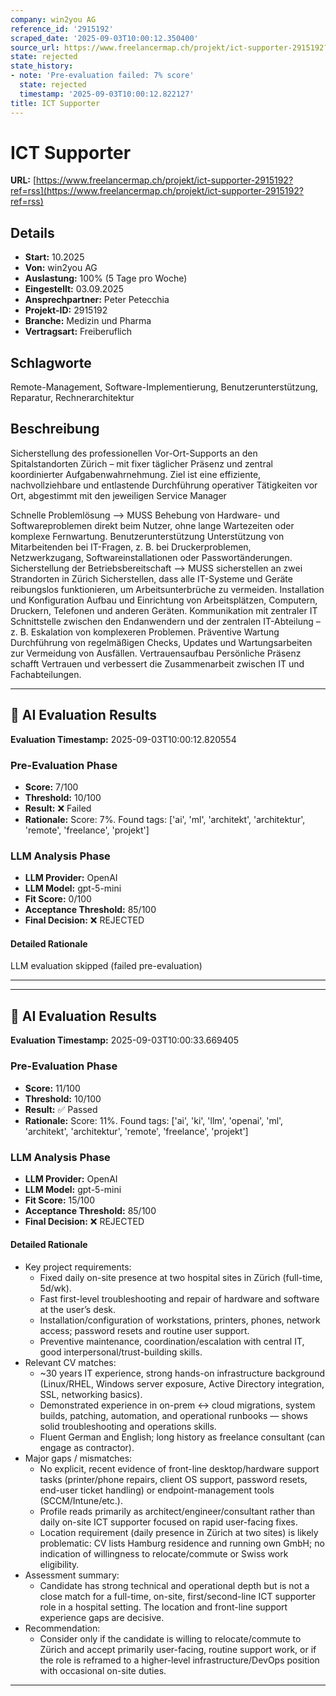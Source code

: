 ```yaml
---
company: win2you AG
reference_id: '2915192'
scraped_date: '2025-09-03T10:00:12.350400'
source_url: https://www.freelancermap.ch/projekt/ict-supporter-2915192?ref=rss
state: rejected
state_history:
- note: 'Pre-evaluation failed: 7% score'
  state: rejected
  timestamp: '2025-09-03T10:00:12.822127'
title: ICT Supporter
---
```



# ICT Supporter
**URL:** [https://www.freelancermap.ch/projekt/ict-supporter-2915192?ref=rss](https://www.freelancermap.ch/projekt/ict-supporter-2915192?ref=rss)
## Details
- **Start:** 10.2025
- **Von:** win2you AG
- **Auslastung:** 100% (5 Tage pro Woche)
- **Eingestellt:** 03.09.2025
- **Ansprechpartner:** Peter Petecchia
- **Projekt-ID:** 2915192
- **Branche:** Medizin und Pharma
- **Vertragsart:** Freiberuflich

## Schlagworte
Remote-Management, Software-Implementierung, Benutzerunterstützung, Reparatur, Rechnerarchitektur

## Beschreibung
Sicherstellung des professionellen Vor-Ort-Supports an den Spitalstandorten Zürich – mit fixer täglicher Präsenz und zentral koordinierter Aufgabenwahrnehmung.
Ziel ist eine effiziente, nachvollziehbare und entlastende Durchführung operativer Tätigkeiten vor Ort, abgestimmt mit den jeweiligen Service Manager

Schnelle Problemlösung --> MUSS
Behebung von Hardware- und Softwareproblemen direkt beim Nutzer, ohne lange Wartezeiten oder komplexe Fernwartung.
Benutzerunterstützung
Unterstützung von Mitarbeitenden bei IT-Fragen, z. B. bei Druckerproblemen, Netzwerkzugang, Softwareinstallationen oder Passwortänderungen.
Sicherstellung der Betriebsbereitschaft --> MUSS sicherstellen an zwei Strandorten in Zürich
Sicherstellen, dass alle IT-Systeme und Geräte reibungslos funktionieren, um Arbeitsunterbrüche zu vermeiden.
Installation und Konfiguration
Aufbau und Einrichtung von Arbeitsplätzen, Computern, Druckern, Telefonen und anderen Geräten.
Kommunikation mit zentraler IT
Schnittstelle zwischen den Endanwendern und der zentralen IT-Abteilung – z. B. Eskalation von komplexeren Problemen.
Präventive Wartung
Durchführung von regelmäßigen Checks, Updates und Wartungsarbeiten zur Vermeidung von Ausfällen.
Vertrauensaufbau
Persönliche Präsenz schafft Vertrauen und verbessert die Zusammenarbeit zwischen IT und Fachabteilungen.

---

## 🤖 AI Evaluation Results

**Evaluation Timestamp:** 2025-09-03T10:00:12.820554

### Pre-Evaluation Phase
- **Score:** 7/100
- **Threshold:** 10/100
- **Result:** ❌ Failed
- **Rationale:** Score: 7%. Found tags: ['ai', 'ml', 'architekt', 'architektur', 'remote', 'freelance', 'projekt']

### LLM Analysis Phase
- **LLM Provider:** OpenAI
- **LLM Model:** gpt-5-mini
- **Fit Score:** 0/100
- **Acceptance Threshold:** 85/100
- **Final Decision:** ❌ REJECTED

#### Detailed Rationale
LLM evaluation skipped (failed pre-evaluation)

---


---

## 🤖 AI Evaluation Results

**Evaluation Timestamp:** 2025-09-03T10:00:33.669405

### Pre-Evaluation Phase
- **Score:** 11/100
- **Threshold:** 10/100
- **Result:** ✅ Passed
- **Rationale:** Score: 11%. Found tags: ['ai', 'ki', 'llm', 'openai', 'ml', 'architekt', 'architektur', 'remote', 'freelance', 'projekt']

### LLM Analysis Phase
- **LLM Provider:** OpenAI
- **LLM Model:** gpt-5-mini
- **Fit Score:** 15/100
- **Acceptance Threshold:** 85/100
- **Final Decision:** ❌ REJECTED

#### Detailed Rationale
- Key project requirements:
  - Fixed daily on-site presence at two hospital sites in Zürich (full-time, 5d/wk).
  - Fast first-level troubleshooting and repair of hardware and software at the user’s desk.
  - Installation/configuration of workstations, printers, phones, network access; password resets and routine user support.
  - Preventive maintenance, coordination/escalation with central IT, good interpersonal/trust-building skills.
- Relevant CV matches:
  - ~30 years IT experience, strong hands-on infrastructure background (Linux/RHEL, Windows server exposure, Active Directory integration, SSL, networking basics).
  - Demonstrated experience in on-prem ↔ cloud migrations, system builds, patching, automation, and operational runbooks — shows solid troubleshooting and operations skills.
  - Fluent German and English; long history as freelance consultant (can engage as contractor).
- Major gaps / mismatches:
  - No explicit, recent evidence of front-line desktop/hardware support tasks (printer/phone repairs, client OS support, password resets, end-user ticket handling) or endpoint-management tools (SCCM/Intune/etc.).
  - Profile reads primarily as architect/engineer/consultant rather than daily on-site ICT supporter focused on rapid user-facing fixes.
  - Location requirement (daily presence in Zürich at two sites) is likely problematic: CV lists Hamburg residence and running own GmbH; no indication of willingness to relocate/commute or Swiss work eligibility.
- Assessment summary:
  - Candidate has strong technical and operational depth but is not a close match for a full-time, on-site, first/second-line ICT supporter role in a hospital setting. The location and front-line support experience gaps are decisive.
- Recommendation:
  - Consider only if the candidate is willing to relocate/commute to Zürich and accept primarily user-facing, routine support work, or if the role is reframed to a higher-level infrastructure/DevOps position with occasional on-site duties.

---
